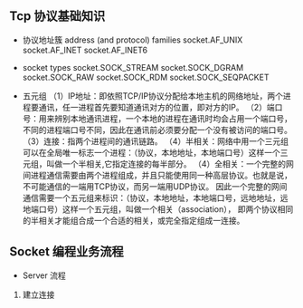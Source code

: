 ##  Tcp 协议基础知识

* 协议地址簇 address (and protocol) families
socket.AF_UNIX
socket.AF_INET
socket.AF_INET6

* socket types
socket.SOCK_STREAM
socket.SOCK_DGRAM
socket.SOCK_RAW
socket.SOCK_RDM
socket.SOCK_SEQPACKET

* 五元组
（1）IP地址：即依照TCP/IP协议分配给本地主机的网络地址，两个进程要通讯，任一进程首先要知道通讯对方的位置，即对方的IP。
（2）端口号：用来辨别本地通讯进程，一个本地的进程在通讯时均会占用一个端口号，不同的进程端口号不同，因此在通讯前必须要分配一个没有被访问的端口号。
（3）连接：指两个进程间的通讯链路。
（4）半相关：网络中用一个三元组可以在全局唯一标志一个进程：（协议，本地地址，本地端口号）这样一个三元组，叫做一个半相关,它指定连接的每半部分。
（4）全相关：一个完整的网间进程通信需要由两个进程组成，并且只能使用同一种高层协议。也就是说，不可能通信的一端用TCP协议，而另一端用UDP协议。
因此一个完整的网间通信需要一个五元组来标识：（协议，本地地址，本地端口号，远地地址，远地端口号）这样一个五元组，叫做一个相关（association），
即两个协议相同的半相关才能组合成一个合适的相关，或完全指定组成一连接。



##  Socket 编程业务流程

* Server 流程

1. 建立连接 








